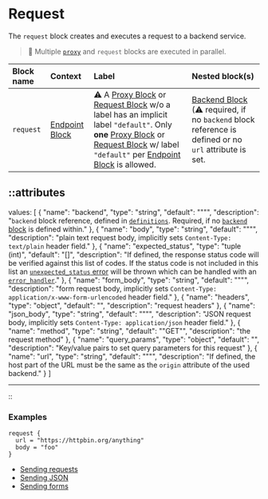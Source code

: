 # Request

The `request` block creates and executes a request to a backend service.

> 📝 Multiple [`proxy`](proxy) and `request` blocks are executed in parallel.

| Block name | Context                           | Label                                                                                                                                                                                                                                                                      | Nested block(s)                                                                                                             |
|:-----------|:----------------------------------|:---------------------------------------------------------------------------------------------------------------------------------------------------------------------------------------------------------------------------------------------------------------------------|:----------------------------------------------------------------------------------------------------------------------------|
| `request`  | [Endpoint Block](endpoint) | &#9888; A [Proxy Block](proxy) or [Request Block](request) w/o a label has an implicit label `"default"`. Only **one** [Proxy Block](proxy) or [Request Block](request) w/ label `"default"` per [Endpoint Block](endpoint) is allowed. | [Backend Block](backend) (&#9888; required, if no `backend` block reference is defined or no `url` attribute is set. |
<!-- TODO: add available http methods -->


::attributes
---
values: [
  {
    "name": "backend",
    "type": "string",
    "default": "\"\"",
    "description": "`backend` block reference, defined in [`definitions`](definitions). Required, if no [`backend` block](backend) is defined within."
  },
  {
    "name": "body",
    "type": "string",
    "default": "\"\"",
    "description": "plain text request body, implicitly sets `Content-Type: text/plain` header field."
  },
  {
    "name": "expected_status",
    "type": "tuple (int)",
    "default": "[]",
    "description": "If defined, the response status code will be verified against this list of codes. If the status code is not included in this list an [`unexpected_status` error](../error-handling#endpoint-error-types) will be thrown which can be handled with an [`error_handler`](../error-handling#endpoint-related-error_handler)."
  },
  {
    "name": "form_body",
    "type": "string",
    "default": "\"\"",
    "description": "form request body, implicitly sets `Content-Type: application/x-www-form-urlencoded` header field."
  },
  {
    "name": "headers",
    "type": "object",
    "default": "",
    "description": "request headers"
  },
  {
    "name": "json_body",
    "type": "string",
    "default": "\"\"",
    "description": "JSON request body, implicitly sets `Content-Type: application/json` header field."
  },
  {
    "name": "method",
    "type": "string",
    "default": "\"GET\"",
    "description": "the request method"
  },
  {
    "name": "query_params",
    "type": "object",
    "default": "",
    "description": "Key/value pairs to set query parameters for this request"
  },
  {
    "name": "url",
    "type": "string",
    "default": "\"\"",
    "description": "If defined, the host part of the URL must be the same as the `origin` attribute of the used backend."
  }
]

---
::

### Examples

```hcl
request {
  url = "https://httpbin.org/anything"
  body = "foo"
}
```

* [Sending requests](https://github.com/avenga/couper-examples/tree/master/custom-requests)
* [Sending JSON](https://github.com/avenga/couper-examples/tree/master/sending-json)
* [Sending forms](https://github.com/avenga/couper-examples/tree/master/sending-form)
